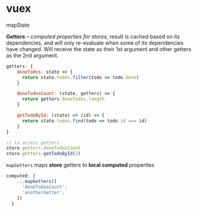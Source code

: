 # vuex

mapState

**Getters** – _computed properties for stores_, result is cached based on its dependencies, and will only re-evaluate when some of its dependencies have changed. Will receive the state as their 1st argument and other getters as the 2nd argument.

```js
getters: {
    doneTodos: state => {
      return state.todos.filter(todo => todo.done)
    }

    doneTodosCount: (state, getters) => {
      return getters.doneTodos.length
    }

    getTodoById: (state) => (id) => {
      return state.todos.find(todo => todo.id === id)
    }
}

// to access getters
store.getters.doneTodosCount
store.getters.getTodoById(2)
```

`mapGetters` maps **store** getters to **local computed** properties


```js
computed: {
    ...mapGetters([
      'doneTodosCount', 
      'anotherGetter',
    ])
  }
```